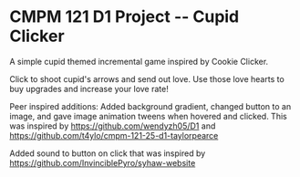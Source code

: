 # CMPM 121 D1 Project -- Cupid Clicker

A simple cupid themed incremental game inspired by Cookie Clicker.

Click to shoot cupid's arrows and send out love. Use those love hearts to buy upgrades and increase your love rate!

Peer inspired additions:
Added background gradient, changed button to an image, and gave image animation tweens when hovered and clicked. This was inspired by <https://github.com/wendyzh05/D1> and <https://github.com/t4ylo/cmpm-121-25-d1-taylorpearce>

Added sound to button on click that was inspired by <https://github.com/InvinciblePyro/syhaw-website>
